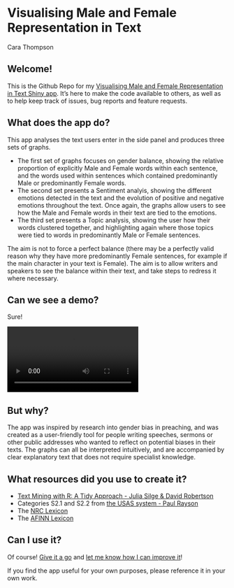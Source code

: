Visualising Male and Female Representation in Text
================
Cara Thompson

## Welcome!

This is the Github Repo for my [Visualising Male and Female
Representation in Text Shiny
app](https://cararthompson.shinyapps.io/VisualisingMFRepresentation/).
It’s here to make the code available to others, as well as to help keep
track of issues, bug reports and feature requests.

## What does the app do?

This app analyses the text users enter in the side panel and produces
three sets of graphs.

-   The first set of graphs focuses on gender balance, showing the
    relative proportion of explicitly Male and Female words within each
    sentence, and the words used within sentences which contained
    predominantly Male or predominantly Female words.
-   The second set presents a Sentiment analyis, showing the different
    emotions detected in the text and the evolution of positive and
    negative emotions throughout the text. Once again, the graphs allow
    users to see how the Male and Female words in their text are tied to
    the emotions.
-   The third set presents a Topic analysis, showing the user how their
    words clustered together, and highlighting again where those topics
    were tied to words in predominantly Male or Female sentences.

The aim is not to force a perfect balance (there may be a perfectly
valid reason why they have more predominantly Female sentences, for
example if the main character in your text is Female). The aim is to
allow writers and speakers to see the balance within their text, and
take steps to redress it where necessary.

## Can we see a demo?

Sure!

<video autosize: true controls>
<source src="demo/demo.mp4" type="video/mp4">
</video>

## But why?

The app was inspired by research into gender bias in preaching, and was
created as a user-friendly tool for people writing speeches, sermons or
other public addresses who wanted to reflect on potential biases in
their texts. The graphs can all be interpreted intuitively, and are
accompanied by clear explanatory text that does not require specialist
knowledge.

## What resources did you use to create it?

-   [Text Mining with R: A Tidy Approach - Julia Silge & David
    Robertson](https://www.tidytextmining.com/index.html)
-   Categories S2.1 and S2.2 from [the USAS system - Paul
    Rayson](http://ucrel-api.lancaster.ac.uk/usas/tagger.html)
-   The [NRC
    Lexicon](https://onlinelibrary.wiley.com/doi/abs/10.1111/j.1467-8640.2012.00460.x)
-   The [AFINN Lexicon](https://arxiv.org/abs/1103.2903)

## Can I use it?

Of course! [Give it a
go](https://cararthompson.shinyapps.io/VisualisingMFRepresentation/) and
[let me know how I can improve
it](https://github.com/cararthompson/VisualisingMFRepresentation/issues)!

If you find the app useful for your own purposes, please reference it in
your own work.
